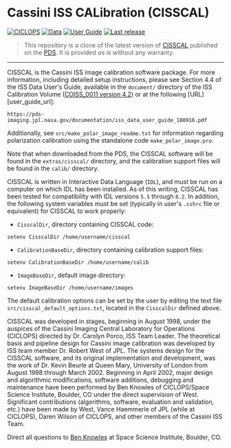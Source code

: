 Cassini ISS CALibration (CISSCAL)
=================================

[![CICLOPS](https://img.shields.io/badge/Website-CICLOPS-blue.svg)][ciclops]
[![Data](https://img.shields.io/badge/Data-PDS-blue.svg)][pds]
[![User Guide](https://img.shields.io/badge/User%20guide-PDF-green.svg)][user_guide]
[![Last release](https://img.shields.io/github/release/seignovert/cisscal.svg)][last-release]

[ciclops]: ciclops.org/sci/cisscal.php
[pds]: https://pds-imaging.jpl.nasa.gov/data/cassini/cassini_orbiter/coiss_0011_v4.2/
[user_guide]: docs/iss_data_user_guide_180916.pdf
[last-release]: https://github.com/seignovert/cisscal/releases/latest

> This repository is a clone of the latest version of [CISSCAL][ciclops] published on the [PDS][pds].
> It is provided _as is_ without any warranty.

---

CISSCAL is the Cassini ISS image calibration software package. For more
information, including detailed setup instructions, please see Section 4.4
of the ISS Data User's Guide, available in the `document/` directory of the
ISS Calibration Volume ([COISS_0011 version 4.2][pds]) or at the following [URL][user_guide_url]:

[user_guide]: https://pds-imaging.jpl.nasa.gov/documentation/iss_data_user_guide_180916.pdf

```
https://pds-imaging.jpl.nasa.gov/documentation/iss_data_user_guide_180916.pdf
```

Additionally, see `src/make_polar_image_readme.txt` for information regarding
polarization calibration using the standalone code `make_polar_image.pro`.

Note that when downloaded from the PDS, the CISSCAL software will be found in
the `extras/cisscal/` directory, and the calibration support files will be
found in the `calib/` directory.

CISSCAL is written in Interactive Data Language (`IDL`), and must be run on a
computer on which IDL has been installed. As of this writing, CISSCAL has
been tested for compatibility with IDL versions `5.5` through `8.2`. In addition,
the following system variables must be set (typically in user's `.cshrc` file
or equivalent) for CISSCAL to work properly:

- `CisscalDir`, directory containing CISSCAL code:
```
setenv CisscalDir /home/username/cisscal
```

- `CalibrationBaseDir`, directory containing calibration support files:
```
setenv CalibrationBaseDir /home/username/calib
```

- `ImageBaseDir`, default image directory:
```
setenv ImageBaseDir /home/username/images
```

The default calibration options can be set by the user by editing the text
file `src/cisscal_default_options.txt`, located in the `CisscalDir` defined above.

CISSCAL was developed in stages, beginning in August 1998, under the auspices
of the Cassini Imaging Central Laboratory for Operations (CICLOPS) directed
by Dr. Carolyn Porco, ISS Team Leader. The theoretical basis and pipeline
design for Cassini image calibration was developed by ISS team member Dr.
Robert West of JPL. The systems design for the CISSCAL software, and its
original implementation and development, was the work of Dr. Kevin Beurle at
Queen Mary, University of London from August 1998 through March 2002.
Beginning in April 2002, major design and algorithmic modifications, software
additions, debugging and maintenance have been performed by Ben Knowles of
CICLOPS/Space Science Institute, Boulder, CO under the direct supervision of
West.  Significant contributions (algorithms, software, evaluation and
validation, etc.) have been made by West, Vance Haemmerle of JPL (while at
CICLOPS), Daren Wilson of CICLOPS, and other members of the Cassini ISS Team.

Direct all questions to [Ben Knowles][Knowles] at Space Science Institute, Boulder, CO.

[Knowles]: mailto:ben.cisscal@gmail.com